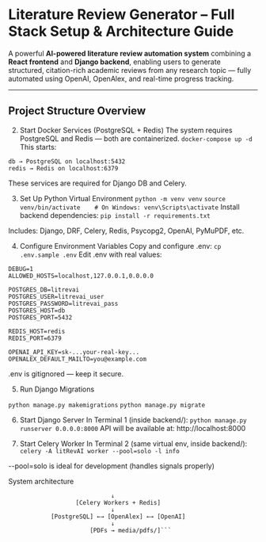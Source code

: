 # Literature Review Generator – Full Stack Setup & Architecture Guide

A powerful **AI-powered literature review automation system** combining a **React frontend** and **Django backend**, enabling users to generate structured, citation-rich academic reviews from any research topic — fully automated using OpenAI, OpenAlex, and real-time progress tracking.

---

## Project Structure Overview

2. Start Docker Services (PostgreSQL + Redis)
The system requires PostgreSQL and Redis — both are containerized.
```docker-compose up -d```
This starts:

```commandline
db → PostgreSQL on localhost:5432
redis → Redis on localhost:6379

```


These services are required for Django DB and Celery.


3. Set Up Python Virtual Environment
```python -m venv venv```
```source venv/bin/activate    # On Windows: venv\Scripts\activate```
Install backend dependencies:
```pip install -r requirements.txt```

Includes: Django, DRF, Celery, Redis, Psycopg2, OpenAI, PyMuPDF, etc.


4. Configure Environment Variables
Copy and configure .env:
```cp .env.sample .env```
Edit .env with real values:
```DJANGO_SECRET_KEY=your-secret-key-here
DEBUG=1
ALLOWED_HOSTS=localhost,127.0.0.1,0.0.0.0

POSTGRES_DB=litrevai
POSTGRES_USER=litrevai_user
POSTGRES_PASSWORD=litrevai_pass
POSTGRES_HOST=db
POSTGRES_PORT=5432

REDIS_HOST=redis
REDIS_PORT=6379

OPENAI_API_KEY=sk-...your-real-key...
OPENALEX_DEFAULT_MAILTO=you@example.com
```
.env is gitignored — keep it secure.


5. Run Django Migrations

```python manage.py makemigrations``` 
```python manage.py migrate```

6. Start Django Server
In Terminal 1 (inside backend/):
```python manage.py runserver 0.0.0.0:8000```
API will be available at: http://localhost:8000

7. Start Celery Worker
In Terminal 2 (same virtual env, inside backend/):
```celery -A litRevAI worker --pool=solo -l info```

--pool=solo is ideal for development (handles signals properly)


System architecture
```[React Frontend] ←→ REST API ←→ [Django + DRF]
                             ↓
                   [Celery Workers + Redis]
                             ↓
            [PostgreSQL] ←→ [OpenAlex] ←→ [OpenAI]
                             ↓
                       [PDFs → media/pdfs/]```